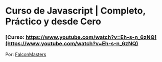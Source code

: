 # Curso de Javascript | Completo, Práctico y desde Cero 

### [Curso: https://www.youtube.com/watch?v=Eh-s-n_6zNQ](https://www.youtube.com/watch?v=Eh-s-n_6zNQ)

Por: [FalconMasters](http://www.falconmasters.com)
